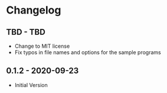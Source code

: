 # Changelog

## TBD - TBD
* Change to MIT license
* Fix typos in file names and options for the sample programs

## 0.1.2 - 2020-09-23
* Initial Version
